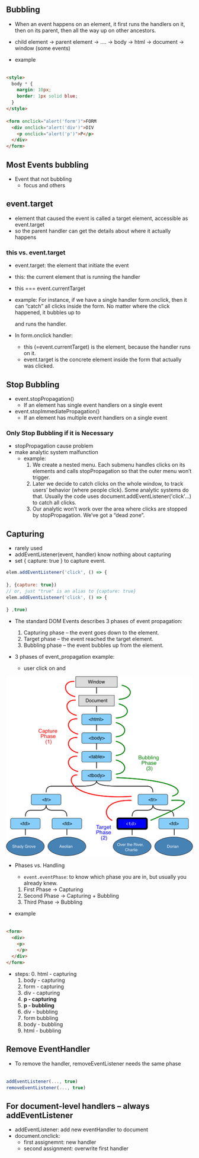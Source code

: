 ## Bubbling
* When an event happens on an element, it first runs the handlers on it, then on its parent, then all the way up on other ancestors.
* child element -> parent element -> .... -> body -> html -> document -> window (some events)



* example


```html

<style>
  body * {
    margin: 10px;
    border: 1px solid blue;
  }
</style>

<form onclick="alert('form')">FORM
  <div onclick="alert('div')">DIV
    <p onclick="alert('p')">P</p>
  </div>
</form>


```

## **Most** Events bubbling
* Event that not bubbling
  * focus and others


## event.target
*  element that caused the event is called a target element, accessible as event.target
  * so the parent handler can get the details about where it actually happens

### this vs. event.target
  * event.target: the element that initiate the event
  * this: the current element that is running the handler
   * this === event.currentTarget

  * example: For instance, if we have a single handler form.onclick, then it can “catch” all clicks inside the form. No matter where the click happened, it bubbles up to <form> and runs the handler.
  * In form.onclick handler:
    * this (=event.currentTarget) is the <form> element, because the handler runs on it.
    * event.target is the concrete element inside the form that actually was clicked.

## Stop Bubbling
* event.stopPropagation()
  * If an element has single event handlers on a single event
* event.stopImmediatePropagation()
  * If an element has multiple event handlers on a single event

### Only Stop Bubbling if it is **Necessary**
* stopPropagation cause problem
* make analytic system malfunction
  * example:
    1. We create a nested menu. Each submenu handles clicks on its elements and calls stopPropagation so that the outer menu won’t trigger.
    2. Later we decide to catch clicks on the whole window, to track users’ behavior (where people click). Some analytic systems do that. Usually the code uses document.addEventListener('click'…) to catch all clicks.
    3. Our analytic won’t work over the area where clicks are stopped by stopPropagation. We’ve got a “dead zone”.

## Capturing
* rarely used
* addEventListener(event, handler) know nothing about capturing
* set { capture: true } to capture event.

```js
elem.addEventListener('click', () => {

}, {capture: true})
// or, just "true" is an alias to {capture: true}
elem.addEventListener('click', () => {

} ,true)

```

* The standard DOM Events describes 3 phases of event propagation:
  1. Capturing phase – the event goes down to the element.
  2. Target phase – the event reached the target element.
  3. Bubbling phase – the event bubbles up from the element.

* 3 phases of event_propagation example:
  * user click on and <td>

<img src="./assets/3_phases_event_propagation.png">


* Phases vs. Handling
  * `event.eventPhase`: to know which phase you are in, but usually you already knew.
  1. First Phase -> Capturing
  2. Second Phase -> Capturing + Bubbling
  3. Third Phase -> Bubbling

* example

```html

<form>
  <div>
    <p>
    </p>
  </div>
</form>

```

* steps:
  0. html - capturing
  1. body - capturing
  2. form - capturing
  3. div - capturing
  4. **p - capturing**
  5. **p - bubbling**
  6. div - bubbling
  7. form bubbling
  8. body - bubbling
  9. html - bubbling

## Remove EventHandler
* To remove the handler, removeEventListener needs the same phase

```js

addEventListener(..., true)
removeEventListener(..., true)

```

## For document-level handlers – always addEventListener
* addEventListener: add new eventHandler to document
* document.onclick:
  * first assignemnt: new handler
  * second assignment: overwrite first handler
